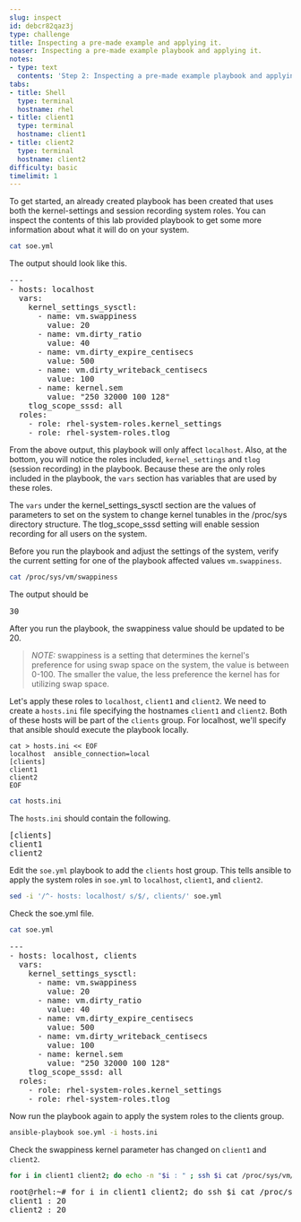 ```yaml
---
slug: inspect
id: debcr82qaz3j
type: challenge
title: Inspecting a pre-made example and applying it.
teaser: Inspecting a pre-made example playbook and applying it.
notes:
- type: text
  contents: 'Step 2: Inspecting a pre-made example playbook and applying it.'
tabs:
- title: Shell
  type: terminal
  hostname: rhel
- title: client1
  type: terminal
  hostname: client1
- title: client2
  type: terminal
  hostname: client2
difficulty: basic
timelimit: 1
---
```

To get started, an already created playbook has been created that uses both the kernel-settings and session recording system roles. You can inspect the contents of this lab provided playbook to get some more information about what it will do on your system.

```bash
cat soe.yml
```

The output should look like this.
<pre>
---
- hosts: localhost
  vars:
    kernel_settings_sysctl:
      - name: vm.swappiness
        value: 20
      - name: vm.dirty_ratio
        value: 40
      - name: vm.dirty_expire_centisecs
        value: 500
      - name: vm.dirty_writeback_centisecs
        value: 100
      - name: kernel.sem
        value: "250 32000 100 128"
    tlog_scope_sssd: all
  roles:
    - role: rhel-system-roles.kernel_settings
    - role: rhel-system-roles.tlog
</pre>
From the above output, this playbook will only affect `localhost`. Also, at the bottom, you will notice the roles included, `kernel_settings` and `tlog` (session recording) in the playbook. Because these are the only roles included in the playbook, the `vars` section has variables that are used by these roles.

The `vars` under the kernel_settings_sysctl section are the values of parameters to set on the system to change kernel tunables in the /proc/sys directory structure. The tlog_scope_sssd setting will enable session recording for all users on the system.

Before you run the playbook and adjust the settings of the system, verify the current setting for one of the playbook affected values `vm.swappiness`.

```bash
cat /proc/sys/vm/swappiness
```

The output should be
<pre>
30
</pre>

After you run the playbook, the swappiness value should be updated to be 20.

> <em>NOTE:</em> swappiness is a setting that determines the kernel's preference for using swap space on the system, the value is between 0-100. The smaller the value, the less preference the kernel has for utilizing swap space.

<!-- Execute the playbook that includes our updated settings deployed through RHEL System roles.
```
ansible-playbook soe.yml
```

Here's the output.
<pre>
PLAY [localhost] *************************************************************************************************************************

TASK [Gathering Facts] *******************************************************************************************************************
ok: [localhost]

<<< OUTPUT ABRIDGED >>>

PLAY RECAP *******************************************************************************************************************************
localhost                  : ok=16   changed=9    unreachable=0    failed=0    skipped=7    rescued=0    ignored=0
</pre>
After a lot of output, you can see from the output at the bottom of the snippet above, how many elements on the system were changed.

You may have noticed that for session recording, the `tlog` system role managed installing the software needed for session recording in addition to executing the configuration parameters included in the playbook. -->

Let's apply these roles to `localhost`, `client1` and `client2`. We need to create a `hosts.ini` file specifying the hostnames `client1` and `client2`. Both of these hosts will be part of the `clients` group. For localhost, we'll specify that ansible should execute the playbook locally.

```text
cat > hosts.ini << EOF
localhost  ansible_connection=local
[clients]
client1
client2
EOF
```

```bash
cat hosts.ini
```

The `hosts.ini` should contain the following.

<pre>
[clients]
client1
client2
</pre>
Edit the `soe.yml` playbook to add the `clients` host group. This tells ansible to apply the system roles in `soe.yml` to `localhost`, `client1`, and `client2`.

```bash
sed -i '/^- hosts: localhost/ s/$/, clients/' soe.yml
```

Check the soe.yml file.

```bash
cat soe.yml
```

<pre>
---
- hosts: localhost, clients
  vars:
    kernel_settings_sysctl:
      - name: vm.swappiness
        value: 20
      - name: vm.dirty_ratio
        value: 40
      - name: vm.dirty_expire_centisecs
        value: 500
      - name: vm.dirty_writeback_centisecs
        value: 100
      - name: kernel.sem
        value: "250 32000 100 128"
    tlog_scope_sssd: all
  roles:
    - role: rhel-system-roles.kernel_settings
    - role: rhel-system-roles.tlog
</pre>
Now run the playbook again to apply the system roles to the clients group.

```bash
ansible-playbook soe.yml -i hosts.ini
```

Check the swappiness kernel parameter has changed on `client1` and `client2`.

```bash
for i in client1 client2; do echo -n "$i : " ; ssh $i cat /proc/sys/vm/swappiness; done
```

<pre>
root@rhel:~# for i in client1 client2; do ssh $i cat /proc/sys/vm/swappiness; done
client1 : 20
client2 : 20
</pre>
